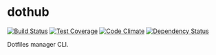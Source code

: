 # dothub

[![Build Status][travis-image]][travis-url] [![Test Coverage][coverage-image]][coverage-url] [![Code Climate][codeclimate-image]][codeclimate-url] [![Dependency Status][daviddm-image]][daviddm-url]


Dotfiles manager CLI.


[npm-url]: https://npmjs.org/package/dothub
[travis-image]: https://travis-ci.org/dothubio/dothub.svg?branch=master
[travis-url]: https://travis-ci.org/dothubio/dothub
[coverage-image]: https://codeclimate.com/github/dothubio/dothub/badges/coverage.svg
[coverage-url]: https://codeclimate.com/github/dothubio/dothub/coverage
[daviddm-image]: https://david-dm.org/dothubio/dothub.svg?theme=shields.io
[daviddm-url]: https://david-dm.org/dothubio/dothub
[codeclimate-image]: https://codeclimate.com/github/dothubio/dothub/badges/gpa.svg
[codeclimate-url]: https://codeclimate.com/github/dothubio/dothub

